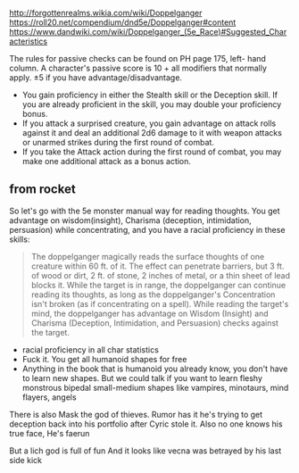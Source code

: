 http://forgottenrealms.wikia.com/wiki/Doppelganger
https://roll20.net/compendium/dnd5e/Doppelganger#content
https://www.dandwiki.com/wiki/Doppelganger_(5e_Race)#Suggested_Characteristics

The rules for passive checks can be found on PH page 175, left- hand column. A character's passive score is 10 + all modifiers that normally apply. ±5 if you have advantage/disadvantage.

- You gain proficiency in either the Stealth skill or the Deception skill. If you are already proficient in the skill, you may double your proficiency bonus.
- If you attack a surprised creature, you gain advantage on attack rolls against it and deal an additional 2d6 damage to it with weapon attacks or unarmed strikes during the first round of combat.
- If you take the Attack action during the first round of combat, you may make one additional attack as a bonus action.

## from rocket

So let's go with the 5e monster manual way for reading thoughts. You get advantage on wisdom(insight), Charisma (deception, intimidation, persuasion) while concentrating, and you have a racial proficiency in these skills:

> The doppelganger magically reads the surface thoughts of one creature within 60 ft. of it. The effect can penetrate barriers, but 3 ft. of wood or dirt, 2 ft. of stone, 2 inches of metal, or a thin sheet of lead blocks it. While the target is in range, the doppelganger can continue reading its thoughts, as long as the doppelganger's Concentration isn't broken (as if concentrating on a spell). While reading the target's mind, the doppelganger has advantage on Wisdom (Insight) and Charisma (Deception, Intimidation, and Persuasion) checks against the target.

- racial proficiency in all char statistics
- Fuck it. You get all humanoid shapes for free
- Anything in the book that is humanoid you already know, you don't have to learn new shapes. But we could talk if you want to learn fleshy monstrous bipedal small-medium shapes like vampires, minotaurs, mind flayers, angels

There is also Mask the god of thieves. Rumor has it he's trying to get deception back into his portfolio after Cyric stole it. Also no one knows his true face, He's faerun

But a lich god is full of fun
And it looks like vecna was betrayed by his last side kick
